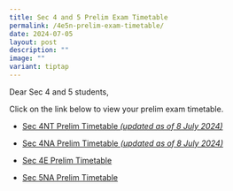 ```yaml
---
title: Sec 4 and 5 Prelim Exam Timetable
permalink: /4e5n-prelim-exam-timetable/
date: 2024-07-05
layout: post
description: ""
image: ""
variant: tiptap
---
```

<p>Dear Sec 4 and 5 students,</p>
<p>Click on the link below to view your prelim exam timetable.</p>
<ul data-tight="true" class="tight">
<li>
<p><a href="/files/2024_Prelim_Exam_Timetable___S4NT_5_July_.pdf" rel="noopener noreferrer nofollow" target="_blank">Sec 4NT Prelim Timetable </a><em><a href="/files/2024_Prelim_Exam_Timetable___S4NT_5_July_.pdf" rel="noopener noreferrer nofollow" target="_blank">(updated as of 8 July 2024)</a></em>
</p>
</li>
<li>
<p><a href="/files/2024_Prelim_Exam_Timetable___S4NA_5_July.pdf" rel="noopener noreferrer nofollow" target="_blank">Sec 4NA Prelim Timetable </a><em><a href="/files/2024_Prelim_Exam_Timetable___S4NA_5_July.pdf" rel="noopener noreferrer nofollow" target="_blank">(updated as of 8 July 2024)</a></em>
</p>
</li>
<li>
<p><a href="/files/2024_Prelim_Exam_Timetable___4E.pdf" rel="noopener noreferrer nofollow" target="_blank">Sec 4E Prelim Timetable</a>
</p>
</li>
<li>
<p><a href="/files/2024_Prelim_Exam_Timetable___S5NA.pdf" rel="noopener noreferrer nofollow" target="_blank">Sec 5NA Prelim Timetable</a>
</p>
</li>
</ul>
<p></p>